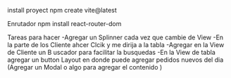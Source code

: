 install proyect 
npm create vite@latest


Enrutador 
npm install react-router-dom



Tareas para hacer 
-Agregar un Splinner cada vez que cambie de View 
-En la parte de los Cliente ahcer Clcik y me dirija a la tabla 
-Agregar en la View de Cliente un B uscador para facilitar la busquedas 
-En la View de tabla agregar un button Layout en donde puede agregar pedidos nuevos del dia (Agregar un Modal o algo para agregar el contenido )